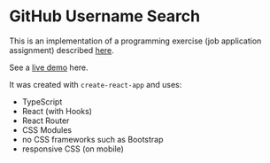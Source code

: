 # GitHub Username Search

This is an implementation of a programming exercise (job application assignment) described [here](https://github.com/chamatheapp/chama-frontend-assignment/blob/0e0a61888e/README.md).

See a [live demo](https://gus-aistrate.netlify.app/search) here.

It was created with `create-react-app` and uses:

- TypeScript
- React (with Hooks)
- React Router
- CSS Modules
- no CSS frameworks such as Bootstrap
- responsive CSS (on mobile)
